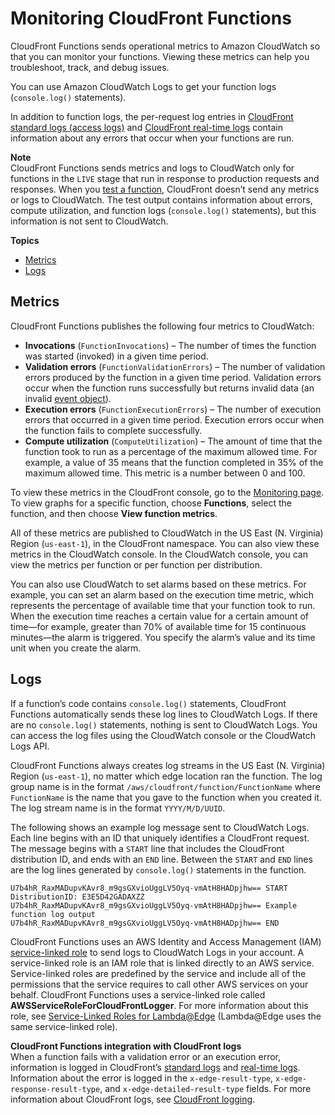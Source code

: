 # Monitoring CloudFront Functions<a name="monitoring-functions"></a>

CloudFront Functions sends operational metrics to Amazon CloudWatch so that you can monitor your functions\. Viewing these metrics can help you troubleshoot, track, and debug issues\.

You can use Amazon CloudWatch Logs to get your function logs \(`console.log()` statements\)\.

In addition to function logs, the per\-request log entries in [CloudFront standard logs \(access logs\)](AccessLogs.md) and [CloudFront real\-time logs](real-time-logs.md) contain information about any errors that occur when your functions are run\.

**Note**  
CloudFront Functions sends metrics and logs to CloudWatch only for functions in the `LIVE` stage that run in response to production requests and responses\. When you [test a function](test-function.md), CloudFront doesn’t send any metrics or logs to CloudWatch\. The test output contains information about errors, compute utilization, and function logs \(`console.log()` statements\), but this information is not sent to CloudWatch\.

**Topics**
+ [Metrics](#monitoring-functions-metrics)
+ [Logs](#monitoring-functions-logs)

## Metrics<a name="monitoring-functions-metrics"></a>

CloudFront Functions publishes the following four metrics to CloudWatch:
+ **Invocations** \(`FunctionInvocations`\) – The number of times the function was started \(invoked\) in a given time period\.
+ **Validation errors** \(`FunctionValidationErrors`\) – The number of validation errors produced by the function in a given time period\. Validation errors occur when the function runs successfully but returns invalid data \(an invalid [event object](functions-event-structure.md)\)\.
+ **Execution errors** \(`FunctionExecutionErrors`\) – The number of execution errors that occurred in a given time period\. Execution errors occur when the function fails to complete successfully\.
+ **Compute utilization** \(`ComputeUtilization`\) – The amount of time that the function took to run as a percentage of the maximum allowed time\. For example, a value of 35 means that the function completed in 35% of the maximum allowed time\. This metric is a number between 0 and 100\.

To view these metrics in the CloudFront console, go to the [Monitoring page](https://console.aws.amazon.com/cloudfront/v2/home?#/monitoring)\. To view graphs for a specific function, choose **Functions**, select the function, and then choose **View function metrics**\.

All of these metrics are published to CloudWatch in the US East \(N\. Virginia\) Region \(`us-east-1`\), in the CloudFront namespace\. You can also view these metrics in the CloudWatch console\. In the CloudWatch console, you can view the metrics per function or per function per distribution\.

You can also use CloudWatch to set alarms based on these metrics\. For example, you can set an alarm based on the execution time metric, which represents the percentage of available time that your function took to run\. When the execution time reaches a certain value for a certain amount of time—for example, greater than 70% of available time for 15 continuous minutes—the alarm is triggered\. You specify the alarm’s value and its time unit when you create the alarm\.

## Logs<a name="monitoring-functions-logs"></a>

If a function’s code contains `console.log()` statements, CloudFront Functions automatically sends these log lines to CloudWatch Logs\. If there are no `console.log()` statements, nothing is sent to CloudWatch Logs\. You can access the log files using the CloudWatch console or the CloudWatch Logs API\.

CloudFront Functions always creates log streams in the US East \(N\. Virginia\) Region \(`us-east-1`\), no matter which edge location ran the function\. The log group name is in the format `/aws/cloudfront/function/FunctionName` where `FunctionName` is the name that you gave to the function when you created it\. The log stream name is in the format `YYYY/M/D/UUID`\.

The following shows an example log message sent to CloudWatch Logs\. Each line begins with an ID that uniquely identifies a CloudFront request\. The message begins with a `START` line that includes the CloudFront distribution ID, and ends with an `END` line\. Between the `START` and `END` lines are the log lines generated by `console.log()` statements in the function\.

```
U7b4hR_RaxMADupvKAvr8_m9gsGXvioUggLV5Oyq-vmAtH8HADpjhw== START DistributionID: E3E5D42GADAXZZ
U7b4hR_RaxMADupvKAvr8_m9gsGXvioUggLV5Oyq-vmAtH8HADpjhw== Example function log output
U7b4hR_RaxMADupvKAvr8_m9gsGXvioUggLV5Oyq-vmAtH8HADpjhw== END
```

CloudFront Functions uses an AWS Identity and Access Management \(IAM\) [service\-linked role](https://console.aws.amazon.com/IAM/latest/UserGuide/id_roles_terms-and-concepts.html#iam-term-service-linked-role) to send logs to CloudWatch Logs in your account\. A service\-linked role is an IAM role that is linked directly to an AWS service\. Service\-linked roles are predefined by the service and include all of the permissions that the service requires to call other AWS services on your behalf\. CloudFront Functions uses a service\-linked role called **AWSServiceRoleForCloudFrontLogger**\. For more information about this role, see [Service\-Linked Roles for Lambda@Edge](lambda-edge-permissions.md#using-service-linked-roles) \(Lambda@Edge uses the same service\-linked role\)\.

**CloudFront Functions integration with CloudFront logs**  
When a function fails with a validation error or an execution error, information is logged in CloudFront’s [standard logs](AccessLogs.md) and [real\-time logs](real-time-logs.md)\. Information about the error is logged in the `x-edge-result-type`, `x-edge-response-result-type`, and `x-edge-detailed-result-type` fields\. For more information about CloudFront logs, see [CloudFront logging](logging.md)\.
